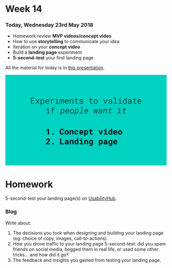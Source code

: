 # Week 14

### Today, Wednesday 23rd May 2018

* Homework review **MVP videos/concept video** 
* How to use **storytelling** to communicate your idea
* Iteration on your **concept video**
* Build a **landing page** experiment 
* **5-second-test** your first landing page

All the material for today is in [this presentation](https://docs.google.com/presentation/d/1_Hf0szhOARy11sv2Wl21BUjUEFUekk2MS6ewkdvWkpg/edit?usp=sharing).

[![](assets/experiments.png)](https://docs.google.com/presentation/d/1_Hf0szhOARy11sv2Wl21BUjUEFUekk2MS6ewkdvWkpg/edit?usp=sharing)

# Homework

5-second-test your landing page(s) on [UsabilityHub](https://usabilityhub.com/five-second-test).

### Blog

Write about:

1. The decisions you took when designing and building your landing page (eg: choice of copy, images, call-to-actions). 
2. How you drove traffic to your landing page 5-second-test: did you spam friends on social media, begged them in real life, or used some other tricks... and how did it go?
3. The feedback and insights you gained from testing your landing page.